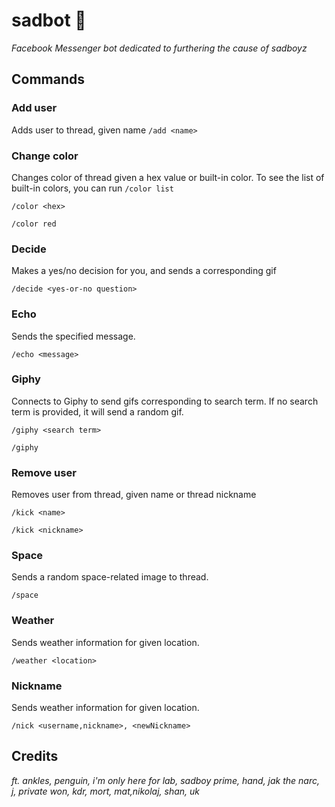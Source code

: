# sadbot 🌊
*Facebook Messenger bot dedicated to furthering the cause of sadboyz*

## Commands

### Add user
Adds user to thread, given name
`/add <name>`

### Change color
Changes color of thread given a hex value or built-in color. To see the list of built-in colors, you can run `/color list`

`/color <hex>`

`/color red`

### Decide
Makes a yes/no decision for you, and sends a corresponding gif

`/decide <yes-or-no question>`

### Echo
Sends the specified message.

`/echo <message>`

### Giphy
Connects to Giphy to send gifs corresponding to search term. If no search term is provided, it will send a random gif.

`/giphy <search term>`

`/giphy`

### Remove user
Removes user from thread, given name or thread nickname

`/kick <name>`

`/kick <nickname>`

### Space
Sends a random space-related image to thread.

`/space`

### Weather
Sends weather information for given location.

`/weather <location>`

### Nickname
Sends weather information for given location.

`/nick <username,nickname>, <newNickname>`


## Credits
*ft. ankles, penguin, i'm only here for lab, sadboy prime, hand, jak the narc, j, private won, kdr, mort, mat,nikolaj, shan, uk*
